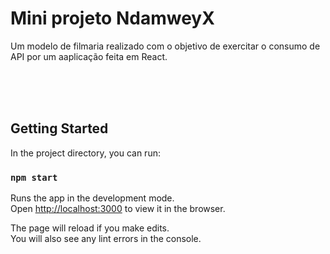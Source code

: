 # Mini projeto NdamweyX

Um modelo de filmaria realizado com o objetivo de exercitar o consumo de API por um aaplicação feita em React. 

<br/><br/><br/>

## Getting Started

In the project directory, you can run:

### `npm start`

Runs the app in the development mode.\
Open [http://localhost:3000](http://localhost:3000) to view it in the browser.

The page will reload if you make edits.\
You will also see any lint errors in the console.
